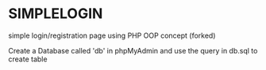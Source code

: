 # SIMPLELOGIN
simple login/registration page using PHP OOP concept (forked)

Create a Database called 'db' in phpMyAdmin and use the  query in db.sql to create table
